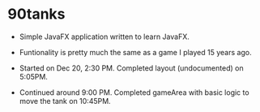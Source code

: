# 90tanks

* Simple JavaFX application written to learn JavaFX.
* Funtionality is pretty much the same as a game I played 15 years ago.

* Started on Dec 20, 2:30 PM. Completed layout (undocumented) on 5:05PM.
* Continued around 9:00 PM. Completed gameArea with basic logic to move the tank on 10:45PM.
